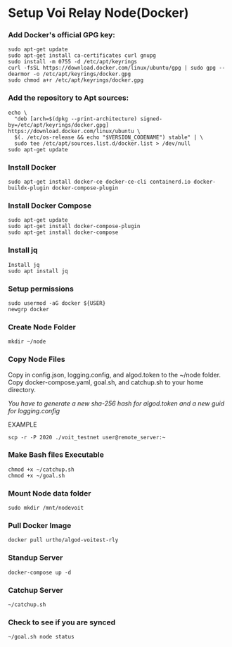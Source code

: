 # Setup Voi Relay Node(Docker)
### Add Docker's official GPG key:
```
sudo apt-get update
sudo apt-get install ca-certificates curl gnupg
sudo install -m 0755 -d /etc/apt/keyrings
curl -fsSL https://download.docker.com/linux/ubuntu/gpg | sudo gpg --dearmor -o /etc/apt/keyrings/docker.gpg
sudo chmod a+r /etc/apt/keyrings/docker.gpg
```
### Add the repository to Apt sources:
```
echo \
  "deb [arch=$(dpkg --print-architecture) signed-by=/etc/apt/keyrings/docker.gpg] https://download.docker.com/linux/ubuntu \
  $(. /etc/os-release && echo "$VERSION_CODENAME") stable" | \
  sudo tee /etc/apt/sources.list.d/docker.list > /dev/null
sudo apt-get update
```
### Install Docker
```
sudo apt-get install docker-ce docker-ce-cli containerd.io docker-buildx-plugin docker-compose-plugin
```
### Install Docker Compose
```
sudo apt-get update
sudo apt-get install docker-compose-plugin
sudo apt-get install docker-compose
```
### Install jq
```
Install jq
sudo apt install jq
```
### Setup permissions
```
sudo usermod -aG docker ${USER}
newgrp docker
```
### Create Node Folder
```
mkdir ~/node
```
### Copy Node Files
Copy in config.json, logging.config, and algod.token to the ~/node folder.
Copy docker-compose.yaml, goal.sh, and catchup.sh to your home directory.

*You have to generate a new sha-256 hash for algod.token and a new guid for logging.config*

EXAMPLE
```
scp -r -P 2020 ./voit_testnet user@remote_server:~
```
### Make Bash files Executable
```
chmod +x ~/catchup.sh
chmod +x ~/goal.sh
```
### Mount Node data folder
```
sudo mkdir /mnt/nodevoit
```
### Pull Docker Image
```
docker pull urtho/algod-voitest-rly
```
### Standup Server
```
docker-compose up -d
```
### Catchup Server
```
~/catchup.sh
```
### Check to see if you are synced
```
~/goal.sh node status
```
